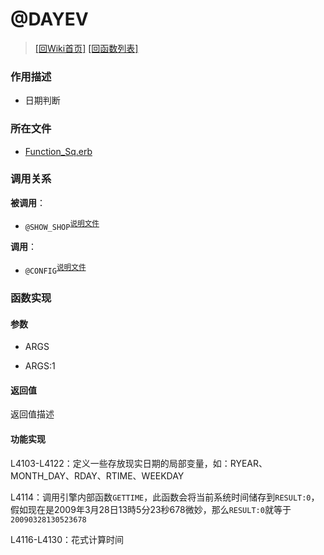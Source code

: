 ﻿# @DAYEV

> [\[回Wiki首页\]](/Wiki) [\[回函数列表\]](/Wiki/function/README.md)

### 作用描述

+ 日期判断

### 所在文件

+ [Function_Sq.erb](/ERB/TRAIN/Function_Sq.erb#L4100-L4335)

### 调用关系

**被调用**：

+ `@SHOW_SHOP`<sup>[说明文件](/Wiki/function/s/show_shop.md)</sup>

**调用**：

+ `@CONFIG`<sup>[说明文件](/Wiki/function/c/config.md)</sup>

### 函数实现

#### 参数

+ ARGS

+ ARGS:1

#### 返回值

返回值描述

#### 功能实现

L4103-L4122：定义一些存放现实日期的局部变量，如：RYEAR、MONTH_DAY、RDAY、RTIME、WEEKDAY

L4114：调用引擎内部函数`GETTIME`，此函数会将当前系统时间储存到`RESULT:0`，假如现在是2009年3月28日13時5分23秒678微妙，那么`RESULT:0`就等于`20090328130523678`

L4116-L4130：花式计算时间


